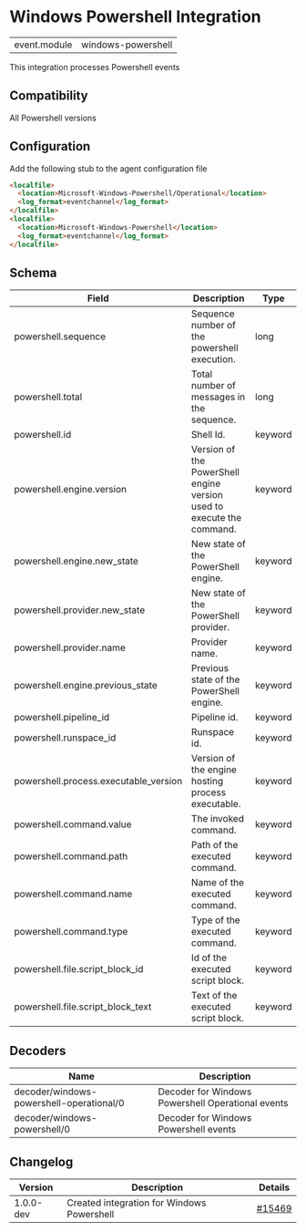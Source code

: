 # Windows Powershell Integration


|   |   |
|---|---|
| event.module | windows-powershell |

This integration processes Powershell events

## Compatibility

All Powershell versions

## Configuration

Add the following stub to the agent configuration file
```html
<localfile>
  <location>Microsoft-Windows-Powershell/Operational</location>
  <log_format>eventchannel</log_format>
</localfile>
<localfile>
  <location>Microsoft-Windows-Powershell</location>
  <log_format>eventchannel</log_format>
</localfile>
```


## Schema

| Field | Description | Type |
|---|---|---|
| powershell.sequence | Sequence number of the powershell execution.| long |
| powershell.total | Total number of messages in the sequence.| long |
| powershell.id | Shell Id.| keyword |
| powershell.engine.version | Version of the PowerShell engine version used to execute the command.| keyword |
| powershell.engine.new_state | New state of the PowerShell engine.| keyword |
| powershell.provider.new_state | New state of the PowerShell provider.| keyword |
| powershell.provider.name | Provider name.| keyword |
| powershell.engine.previous_state | Previous state of the PowerShell engine.| keyword |
| powershell.pipeline_id | Pipeline id.| keyword |
| powershell.runspace_id | Runspace id.| keyword |
| powershell.process.executable_version | Version of the engine hosting process executable.| keyword |
| powershell.command.value | The invoked command.| keyword |
| powershell.command.path | Path of the executed command.| keyword |
| powershell.command.name | Name of the executed command.| keyword |
| powershell.command.type | Type of the executed command. | keyword |
| powershell.file.script_block_id | Id of the executed script block. | keyword |
| powershell.file.script_block_text | Text of the executed script block. | keyword |
## Decoders

| Name | Description |
|---|---|
| decoder/windows-powershell-operational/0 | Decoder for Windows Powershell Operational events |
| decoder/windows-powershell/0 | Decoder for Windows Powershell events |
## Changelog

| Version | Description | Details |
|---|---|---|
| 1.0.0-dev | Created integration for Windows Powershell | [#15469](#) |
